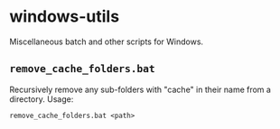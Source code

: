 # windows-utils
Miscellaneous batch and other scripts for Windows.

## `remove_cache_folders.bat`

Recursively remove any sub-folders with "cache" in their name from a directory. Usage:

```batch
remove_cache_folders.bat <path>
```